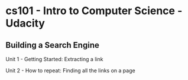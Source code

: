 # cs101 - Intro to Computer Science - Udacity

## Building a Search Engine

Unit 1 - Getting Started: Extracting a link

Unit 2 - How to repeat: Finding all the links on a page
